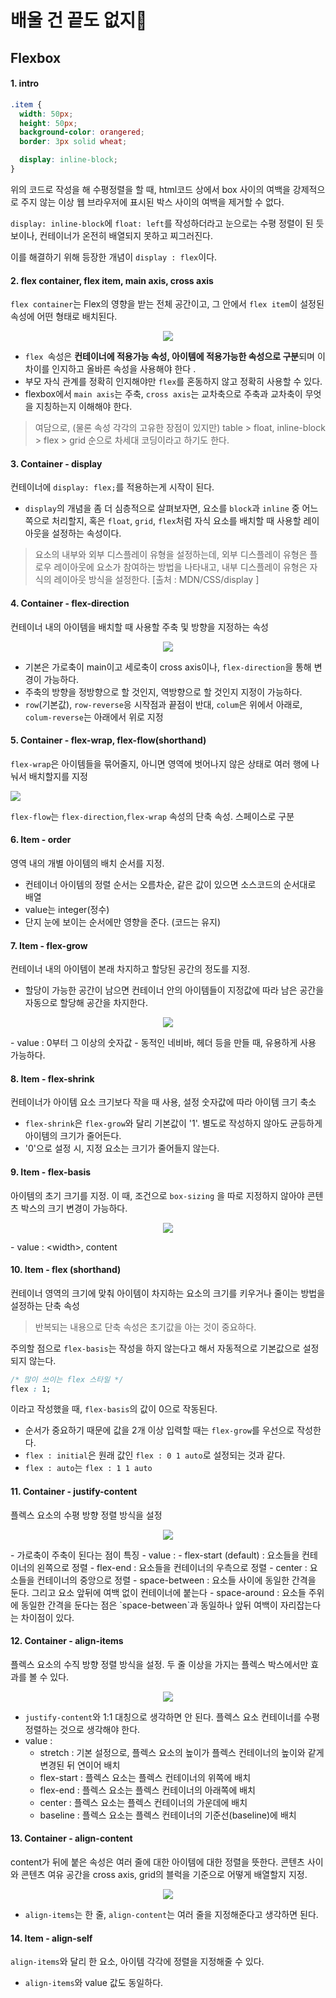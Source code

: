 # 배울 건 끝도 없지:baby:
## Flexbox
#### 1. intro
```css
.item {
  width: 50px;
  height: 50px;
  background-color: orangered;
  border: 3px solid wheat;

  display: inline-block;
}
```
위의 코드로 작성을 해 수평정렬을 할 때, html코드 상에서 box 사이의 여백을 강제적으로 주지 않는 이상 웹 브라우저에 표시된 박스 사이의 여백을 제거할 수 없다.

`display: inline-block`에 `float: left`를 작성하더라고 눈으로는 수평 정렬이 된 듯 보이나, 컨테이너가 온전히 배열되지 못하고 찌그러진다.

이를 해결하기 위해 등장한 개념이 `display : flex`이다.

#### 2. flex container, flex item, main axis, cross axis
`flex container`는 Flex의 영향을 받는 전체 공간이고, 그 안에서 `flex item`이 설정된 속성에 어떤 형태로 배치된다.

<p align="center">
  <img src="https://studiomeal.com/wp-content/uploads/2020/01/02.jpg">
</p>

  - `flex `속성은 **컨테이너에 적용가능 속성, 아이템에 적용가능한 속성으로 구분**되며 이 차이를 인지하고 올바른 속성을 사용해야 한다 .
  - 부모 자식 관계를 정확히 인지해야만 `flex`를 혼동하지 않고 정확히 사용할 수 있다.
  - flexbox에서 `main axis`는 주축, `cross axis`는 교차축으로 주축과 교차축이 무엇을 지칭하는지 이해해야 한다.


>여담으로, (물론 속성 각각의 고유한 장점이 있지만) table > float, inline-block > flex > grid 순으로 차세대 코딩이라고 하기도 한다.

#### 3. Container - display
컨테이너에 `display: flex;`를 적용하는게 시작이 된다.
  - `display`의 개념을 좀 더 심층적으로 살펴보자면, 요소를 `block`과 `inline` 중 어느 쪽으로 처리할지, 혹은 `float`, `grid`, `flex`처럼 자식 요소를 배치할 때 사용할 레이아웃을 설정하는 속성이다.
> 요소의 내부와 외부 디스플레이 유형을 설정하는데, 외부 디스플레이 유형은 플로우 레이아웃에 요소가 참여하는 방법을 나타내고, 내부 디스플레이 유형은 자식의 레이아웃 방식을 설정한다. [출처 : MDN/CSS/display ]

#### 4. Container - flex-direction
컨테이너 내의 아이템을 배치할 때 사용할 주축 및 방향을 지정하는 속성
<p align="center">
  <img src ="https://res.cloudinary.com/practicaldev/image/fetch/s---3gDSFf1--/c_limit%2Cf_auto%2Cfl_progressive%2Cq_auto%2Cw_880/https://dev-to-uploads.s3.amazonaws.com/i/fsln7je4ax7ft3er28hh.png">
<p>

  - 기본은 가로축이 main이고 세로축이 cross axis이나, `flex-direction`을 통해 변경이 가능하다.
  - 주축의 방향을 정방향으로 할 것인지, 역방향으로 할 것인지 지정이 가능하다.
  - `row`(기본값), `row-reverse`응 시작점과 끝점이 반대, `colum`은 위에서 아래로, `colum-reverse`는 아래에서 위로 지정

#### 5. Container - flex-wrap, flex-flow(shorthand)
`flex-wrap`은 아이템들을 묶어줄지, 아니면 영역에 벗어나지 않은 상태로 여러 행에 나눠서 배치할지를 지정
<p>
  <img src="https://samanthaming.gumlet.io/flexbox30/10-flex-wrap.jpg.gz">
</p>

`flex-flow`는 `flex-direction`,`flex-wrap` 속성의 단축 속성. 스페이스로 구분

#### 6. Item - order
영역 내의 개별 아이템의 배치 순서를 지정.
  - 컨테이너 아이템의 정렬 순서는 오름차순, 같은 값이 있으면 소스코드의 순서대로 배열
  - value는 integer(정수)
  - 단지 눈에 보이는 순서에만 영향을 준다. (코드는 유지)

#### 7. Item - flex-grow
컨테이너 내의 아이템이 본래 차지하고 할당된 공간의 정도를 지정.
  - 할당이 가능한 공간이 남으면 컨테이너 안의 아이템들이 지정값에 따라 남은 공간을 자동으로 할당해 공간을 차지한다.
  <p align="center">
    <img src="https://heropy.blog/images/screenshot/css-flexible-box/flex-grow.jpg">
  </p>
  - value : 0부터 그 이상의 숫자값
  - 동적인 네비바, 헤더 등을 만들 때, 유용하게 사용 가능하다.

#### 8. Item - flex-shrink
컨테이너가 아이템 요소 크기보다 작을 때 사용, 설정 숫자값에 따라 아이템 크기 축소
  - `flex-shrink`은 `flex-grow`와 달리 기본값이 '1'. 별도로 작성하지 않아도 균등하게 아이템의 크기가 줄어든다.
  - '0'으로 설정 시, 지정 요소는 크기가 줄어들지 않는다.

#### 9. Item - flex-basis
아이템의 초기 크기를 지정. 이 때, 조건으로 `box-sizing` 을 따로 지정하지 않아야 콘텐츠 박스의 크기 변경이 가능하다.
<p align="center">
  <img src="https://samanthaming.gumlet.io/flexbox30/25-flex-basis.jpg.gz">
</p>
  - value : &lt;width&gt;, content

#### 10. Item - flex (shorthand)
컨테이너 영역의 크기에 맞춰 아이템이 차지하는 요소의 크기를 키우거나 줄이는 방법을 설정하는 단축 속성

>반복되는 내용으로 단축 속성은 초기값을 아는 것이 중요하다.

주의할 점으로 `flex-basis`는 작성을 하지 않는다고 해서 자동적으로 기본값으로 설정되지 않는다.

```css
/* 많이 쓰이는 flex 스타일 */
flex : 1;
```
이라고 작성했을 때, `flex-basis`의 값이 0으로 작동된다.
  - 순서가 중요하기 때문에 값을 2개 이상 입력할 때는 `flex-grow`를 우선으로 작성한다.
  - `flex : initial`은 원래 값인 `flex : 0 1 auto`로 설정되는 것과 같다.
  - `flex : auto`는 `flex : 1 1 auto`

#### 11. Container - justify-content
플렉스 요소의 수평 방향 정렬 방식을 설정
<p align="center">
  <img src ="https://samanthaming.gumlet.io/flexbox30/12-justify-content-row.jpg.gz">
</p>
  - 가로축이 주축이 된다는 점이 특징
  - value :
    - flex-start (default) : 요소들을 컨테이너의 왼쪽으로 정렬
    - flex-end : 요소들을 컨테이너의 우측으로 정렬
    - center : 요소들을 컨테이너의 중앙으로 정렬
    - space-between : 요소들 사이에 동일한 간격을 둔다. 그리고 요소 앞뒤에 여백 없이 컨테이너에 붙는다
    - space-around : 요소들 주위에 동일한 간격을 둔다는 점은 `space-between`과 동일하나 앞뒤 여백이 자리잡는다는 차이점이 있다.

#### 12. Container - align-items
플렉스 요소의 수직 방향 정렬 방식을 설정. 두 줄 이상을 가지는 플렉스 박스에서만 효과를 볼 수 있다.
<p align="center">
  <img src="https://www.responsivehtmlfactory.com/wp-content/uploads/2020/07/align-items.png">
</p>

  - `justify-content`와 1:1 대칭으로 생각하면 안 된다. 플렉스 요소 컨테이너를 수평 정렬하는 것으로 생각해야 한다.
  - value :
      - stretch : 기본 설정으로, 플렉스 요소의 높이가 플렉스 컨테이너의 높이와 같게 변경된 뒤 연이어 배치
      - flex-start : 플렉스 요소는 플렉스 컨테이너의 위쪽에 배치
      - flex-end : 플렉스 요소는 플렉스 컨테이너의 아래쪽에 배치
      - center : 플렉스 요소는 플렉스 컨테이너의 가운데에 배치
      - baseline : 플렉스 요소는 플렉스 컨테이너의 기준선(baseline)에 배치

#### 13. Container - align-content
content가 뒤에 붙은 속성은 여러 줄에 대한 아이템에 대한 정렬을 뜻한다. 콘텐츠 사이와 콘텐츠 여유 공간을 cross axis, grid의 블럭을 기준으로 어떻게 배열할지 지정.
<p align="center">
  <img src="https://samanthaming.gumlet.io/flexbox30/18-align-content.jpg.gz">
</p>

  - `align-items`는 한 줄, `align-content`는 여러 줄을 지정해준다고 생각하면 된다.

#### 14. Item - align-self
`align-items`와 달리 한 요소, 아이템 각각에 정렬을 지정해줄 수 있다.
  - `align-items`와 value 값도 동일하다.
